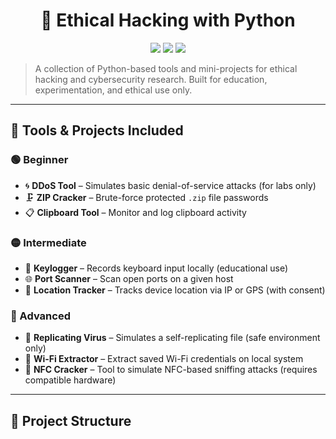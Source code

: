 <h1 align="center">🔐 Ethical Hacking with Python</h1>
<p align="center">
  <img src="https://img.shields.io/github/languages/top/your-username/ethical-hacking-python" />
  <img src="https://img.shields.io/github/stars/your-username/ethical-hacking-python?style=social" />
  <img src="https://img.shields.io/github/license/your-username/ethical-hacking-python" />
</p>

> A collection of Python-based tools and mini-projects for ethical hacking and cybersecurity research. Built for education, experimentation, and ethical use only.

---

## 🧰 Tools & Projects Included

### 🟢 Beginner

- 🌀 **DDoS Tool** – Simulates basic denial-of-service attacks (for labs only)  
- 🗜️ **ZIP Cracker** – Brute-force protected `.zip` file passwords  
- 📋 **Clipboard Tool** – Monitor and log clipboard activity  

### 🟡 Intermediate

- 🧠 **Keylogger** – Records keyboard input locally (educational use)  
- 🌐 **Port Scanner** – Scan open ports on a given host  
- 📍 **Location Tracker** – Tracks device location via IP or GPS (with consent)

### 🔴 Advanced

- 🦠 **Replicating Virus** – Simulates a self-replicating file (safe environment only)  
- 📶 **Wi-Fi Extractor** – Extract saved Wi-Fi credentials on local system  
- 📳 **NFC Cracker** – Tool to simulate NFC-based sniffing attacks (requires compatible hardware)

---

## 📁 Project Structure


